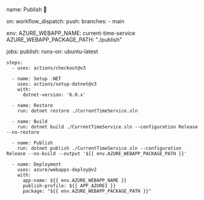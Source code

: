name: Publish 🚀

on:
  workflow_dispatch:
  push:
    branches:
    - main

env:
  AZURE_WEBAPP_NAME: current-time-service
  AZURE_WEBAPP_PACKAGE_PATH: "./publish"

jobs:
  publish:
    runs-on: ubuntu-latest
    
    steps:
      - uses: actions/checkout@v3
      
      - name: Setup .NET
        uses: actions/setup-dotnet@v3
        with:
          dotnet-version: '6.0.x'
          
      - name: Restore
        run: dotnet restore ./CurrentTimeService.sln
        
      - name: Build
        run: dotnet build ./CurrentTimeService.sln --configuration Release --no-restore
        
      - name: Publish
        run: dotnet publish ./CurrentTimeService.sln --configuration Release --no-build --output '${{ env.AZURE_WEBAPP_PACKAGE_PATH }}'
        
      - name: Deployment
        uses: azure/webapps-deploy@v2
        with:
          app-name: ${{ env.AZURE_WEBAPP_NAME }}
          publish-profile: ${{ APP_AZURE1 }}
          package: "${{ env.AZURE_WEBAPP_PACKAGE_PATH }}"
